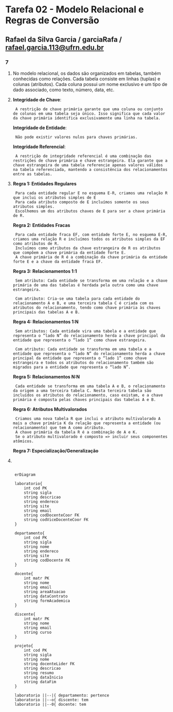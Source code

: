 # **Tarefa 02 - Modelo Relacional e Regras de Conversão**

## Rafael da Silva Garcia / garciaRafa / rafael.garcia.113@ufrn.edu.br


### **7**
1. 
    No modelo relacional, os dados são organizados em tabelas, também conhecidas como relações. Cada tabela consiste em linhas (tuplas) e colunas (atributos). Cada coluna possui um nome exclusivo e um tipo de dado associado, como texto, número, data, etc.
2. 
    **Integridade de Chave**: 
        
        A restrição de chave primária garante que uma coluna ou conjunto de colunas em uma tabela seja único. Isso significa que cada valor da chave primária identifica exclusivamente uma linha na tabela.

    **Integridade de Entidade**: 
        
        Não pode existir valores nulos para chaves primárias.

    **Integridade Referencial**: 
        
        A restrição de integridade referencial é uma combinação das restrições de chave primária e chave estrangeira. Ela garante que a chave estrangeira de uma tabela referencie apenas valores válidos na tabela referenciada, mantendo a consistência dos relacionamentos entre as tabelas.
3. 
    **Regra 1: Entidades Regulares**
    
        Para cada entidade regular E no esquema E-R, criamos uma relação R que inclui os atributos simples de E
        Para cada atributo composto de E incluímos somente os seus atributos simples.
        Escolhemos um dos atributos chaves de E para ser a chave primária de R.

    **Regra 2: Entidades Fracas**

        Para cada entidade fraca EF, com entidade forte E, no esquema E-R, criamos uma relação R e incluímos todos os atributos simples da EF como atributos de R.
        Incluímos como atributos da chave estrangeira de R os atributos que compõem a chave primária da entidade forte E.
        A chave primária de R é a combinação da chave primária da entidade forte E e a chave da entidade fraca EF.

    **Regra 3: Relacionamentos 1:1**

        Sem atributo: Cada entidade se transforma em uma relação e a chave primária de uma das tabelas é herdada pela outra como uma chave estrangeira.

        Com atributo: Cria-se uma tabela para cada entidade do relacionamento A e B, e uma terceira tabela C é criada com os atributos do relacionamento, tendo como chave primária às chaves principais das tabelas A e B.

    **Regra 4: Relacionamentos 1:N**

        Sem atributos: Cada entidade vira uma tabela e a entidade que representa o “lado N” do relacionamento herda a chave principal da entidade que representa o “lado 1” como chave estrangeira.

        Com atributo: Cada entidade se transforma em uma tabela e a entidade que representa o “lado N” do relacionamento herda a chave principal da entidade que representa o “lado 1” como chave estrangeira e todos os atributos do relacionamento também são migrados para a entidade que representa o “lado N”.

    **Regra 5: Relacionamentos N:N**

        Cada entidade se transforma em uma tabela A e B, o relacionamento da origem a uma terceira tabela C. Nesta terceira tabela são incluídos os atributos do relacionamento, caso existam, e a chave primária é composta pelas chaves principais das tabelas A e B.

    **Regra 6: Atributos Multivalorados**

        Criamos uma nova tabela R que inclui o atributo multivalorado A mais a chave primária K da relação que representa a entidade (ou relacionamento) que tem A como atributo.
        A chave primária da tabela R é a combinação de A e K.
        Se o atributo multivalorado é composto => incluir seus componentes atômicos.

    **Regra 7: Especialização/Generalização**

4. 
```mermaid

    erDiagram
    
    laboratorio{
        int cod PK
        string sigla
        string descricao
        string endereco
        string site
        string email
        string codDocenteCoor FK
        string codViceDocenteCoor FK
    }

    departamento{
        int cod PK
        string sigla
        string nome
        string endereco
        string site
        string codDocente FK
    }

    docente{
        int matr PK
        string nome
        string email
        string areaAtuacao
        string dataContrato
        string formAcademica
    }

    discente{
        int matr PK
        string nome
        string email
        string curso
    }

    projeto{
        int cod PK
        string sigla
        string nome
        string docenteLider FK
        string descricao
        string resumo
        string dataInicio
        string dataFim
    }

    laboratorio ||--|{ departamento: pertence
    laboratorio ||--o{ discente: tem
    laboratorio ||--0{ docente: tem








       



        

